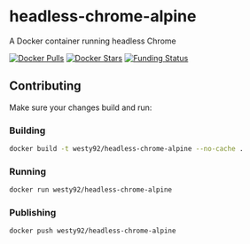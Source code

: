# headless-chrome-alpine

A Docker container running headless Chrome

[![Docker Pulls](https://img.shields.io/docker/pulls/westy92/headless-chrome-alpine.svg)](https://hub.docker.com/r/westy92/headless-chrome-alpine/)
[![Docker Stars](https://img.shields.io/docker/stars/westy92/headless-chrome-alpine.svg)](https://hub.docker.com/r/westy92/headless-chrome-alpine/)
[![Funding Status](https://img.shields.io/github/sponsors/westy92)](https://github.com/sponsors/westy92)

## Contributing

Make sure your changes build and run:

### Building

```bash
docker build -t westy92/headless-chrome-alpine --no-cache .
```

### Running

```bash
docker run westy92/headless-chrome-alpine
```

### Publishing

```bash
docker push westy92/headless-chrome-alpine
```
